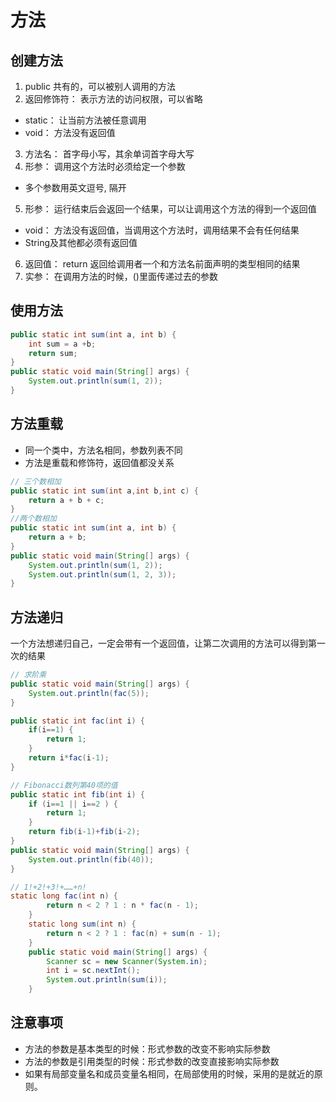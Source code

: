 # 方法

## 创建方法

1. public 共有的，可以被别人调用的方法
2. 返回修饰符： 表示方法的访问权限，可以省略
 - static： 让当前方法被任意调用
 - void： 方法没有返回值
3. 方法名： 首字母小写，其余单词首字母大写 
4. 形参： 调用这个方法时必须给定一个参数 
 - 多个参数用英文逗号, 隔开 
5. 形参： 运行结束后会返回一个结果，可以让调用这个方法的得到一个返回值
 -  void： 方法没有返回值，当调用这个方法时，调用结果不会有任何结果
 -  String及其他都必须有返回值
6. 返回值： return 返回给调用者一个和方法名前面声明的类型相同的结果
7. 实参： 在调用方法的时候，()里面传递过去的参数

## 使用方法

```java
public static int sum(int a, int b) {
	int sum = a +b;
	return sum;
}
public static void main(String[] args) {
	System.out.println(sum(1, 2));
}
```

## 方法重载

- 同一个类中，方法名相同，参数列表不同
- 方法是重载和修饰符，返回值都没关系
```java
// 三个数相加
public static int sum(int a,int b,int c) {
    return a + b + c; 
}
//两个数相加
public static int sum(int a, int b) {
    return a + b; 
}
public static void main(String[] args) {
    System.out.println(sum(1, 2));
    System.out.println(sum(1, 2, 3));
} 
```
## 方法递归

一个方法想递归自己，一定会带有一个返回值，让第二次调用的方法可以得到第一次的结果

```java
// 求阶乘
public static void main(String[] args) {	
    System.out.println(fac(5));
} 

public static int fac(int i) {
    if(i==1) {
        return 1;
    }
    return i*fac(i-1);
}
```
```java
// Fibonacci数列第40项的值
public static int fib(int i) {
    if (i==1 || i==2 ) {
        return 1;
    }
    return fib(i-1)+fib(i-2);
}
public static void main(String[] args) {
    System.out.println(fib(40));
}
```     
```java
// 1!+2!+3!+……+n!
static long fac(int n) {
        return n < 2 ? 1 : n * fac(n - 1); 
    }
	static long sum(int n) {
        return n < 2 ? 1 : fac(n) + sum(n - 1);
    }
	public static void main(String[] args) {
		Scanner sc = new Scanner(System.in);
		int i = sc.nextInt();
		System.out.println(sum(i));
	}
```


## 注意事项
- 方法的参数是基本类型的时候：形式参数的改变不影响实际参数
- 方法的参数是引用类型的时候：形式参数的改变直接影响实际参数
- 如果有局部变量名和成员变量名相同，在局部使用的时候，采用的是就近的原则。
